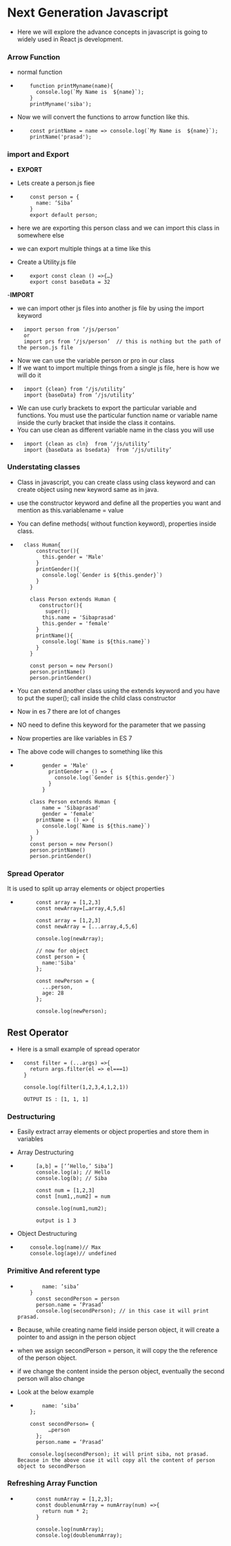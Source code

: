 # Next Generation Javascript 
- Here we will explore the advance concepts in javascript is going to widely used in React js development.
### Arrow Function
- normal function
- ```
      function printMyname(name){
        console.log(`My Name is  ${name}`);
      }
      printMyname('siba');
  ```   
- Now we will convert the functions to arrow function like this.
- ```
      const printName = name => console.log(`My Name is  ${name}`);
      printName('prasad');
  ```
  
### import and Export
- **EXPORT**
- Lets create a person.js fiee
- ```
      const person = {
        name: ‘Siba’
      }
      export default person;
  ````
    
- here we are exporting this person class and we can import this class in somewhere else
- we can export multiple things at a time like this
- Create a Utility.js file 
- ```
      export const clean () =>{…}
      export const baseData = 32
  ```
-**IMPORT** 
- we can import other js files into another js file by using the import keyword
- ```
    import person from ‘/js/person’
    or
    import prs from ‘/js/person’  // this is nothing but the path of the person.js file
  ```
- Now we can use the variable person or pro in our class
- If we want to import multiple things from a single js file, here is how we will do it
- ```
    import {clean} from ‘/js/utility’
    import {baseData} from ‘/js/utility’
  ```
- We can use curly brackets to export the particular variable and functions. You must use the particular function name or variable name inside the curly bracket that inside the class it contains.
- You can use clean as different variable name in the class you will use
- ```
    import {clean as cln}  from ‘/js/utility’
    import {baseData as bsedata}  from ‘/js/utility’
   ``` 
### Understating classes
- Class in javascript, you can create class using class keyword and can  create object using new keyword same as in java.
- use the constructor keyword and define all the properties you want and mention as this.variablename = value
- You can define methods( without function keyword), properties inside class.
- ```
    class Human{
        constructor(){
          this.gender = 'Male'
        }
        printGender(){
          console.log(`Gender is ${this.gender}`)
        }
      }

      class Person extends Human {
         constructor(){
           super();
          this.name = 'Sibaprasad'
          this.gender = 'female'
        }
        printName(){
          console.log(`Name is ${this.name}`)
        }
      }

      const person = new Person()
      person.printName()
      person.printGender()

  ```
- You can extend another class using the  extends keyword and you have to put the super(); call inside the child class constructor
- Now in es 7 there are lot of changes
- NO need to define this keyword for the parameter that we passing
- Now properties are like variables in ES 7
  
- The above code will changes to something like this
- ``` class Human{
          gender = 'Male'
            printGender = () => {
              console.log(`Gender is ${this.gender}`)
            }
          }

      class Person extends Human {
          name = 'Sibaprasad'
          gender = 'female'
        printName = () => {
          console.log(`Name is ${this.name}`)
        }
      }
      const person = new Person()
      person.printName()
      person.printGender()
  ``` 
  
### Spread Operator
It is used to split up array elements or object properties
- ```
        const array = [1,2,3]
        const newArray=[…array,4,5,6]

        const array = [1,2,3]
        const newArray = [...array,4,5,6]

        console.log(newArray);

        // now for object
        const person = {
          name:'Siba'
        };

        const newPerson = {
          ...person,
          age: 28
        };

        console.log(newPerson);
    ```
## Rest Operator
- Here is a small example of spread operator
- ```
    const filter = (...args) =>{
      return args.filter(el => el===1)
    }

    console.log(filter(1,2,3,4,1,2,1))

    OUTPUT IS : [1, 1, 1]
  ```
  
### Destructuring
- Easily extract array elements or object properties and store them in variables
- Array Destructuring
- ```
        [a,b] = [‘’Hello,’ Siba’]
        console.log(a); // Hello
        console.log(b); // Siba

        const num = [1,2,3]
        const [num1,,num2] = num

        console.log(num1,num2);

        output is 1 3
    ```
    
- Object Destructuring
- ``` {name} = {name: ‘Max’, age: 28}
      console.log(name)// Max
      console.log(age)// undefined
   ```   
### Primitive And referent type
- ```const person = {
	      name: ’siba’
      } 
        const secondPerson = person
        person.name = ‘Prasad’
        console.log(secondPerson); // in this case it will print prasad.
    ```
- Because, while creating name field inside person object, it will create a pointer to and assign in the person object
- when we assign secondPerson = person, it will copy the the reference of the person object.
- if we change the content inside the person object, eventually the second person will also change
 
- Look at the below example
- ```const person = {
	      name: ’siba’
      };
      
      const secondPerson= {
	        …person
        };
        person.name = ‘Prasad’

      console.log(secondPerson); it will print siba, not prasad. Because in the above case it will copy all the content of person object to secondPerson

    ```  
    
### Refreshing Array Function
- ```
        const numArray = [1,2,3];
        const doublenumArray = numArray(num) =>{
          return num * 2;
        }

        console.log(numArray);
        console.log(doublenumArray);
    ```
    
    
